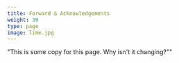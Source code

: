 ```yaml
---
title: Forward & Acknowledgements
weight: 30
type: page
image: lime.jpg
---
```

"This is some copy for this page. Why isn't it changing?""
